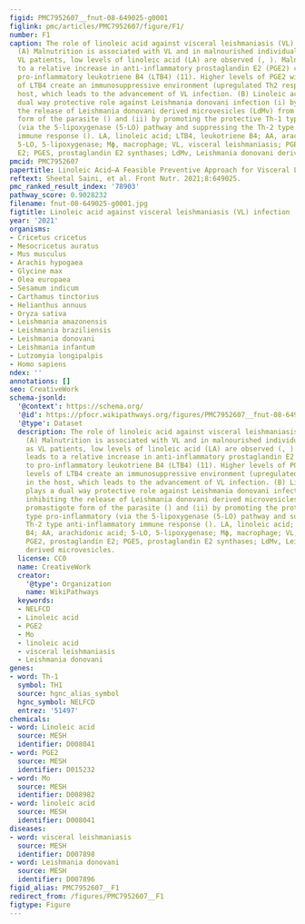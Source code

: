 ```yaml
---
figid: PMC7952607__fnut-08-649025-g0001
figlink: pmc/articles/PMC7952607/figure/F1/
number: F1
caption: The role of linoleic acid against visceral leishmaniasis (VL) infection.
  (A) Malnutrition is associated with VL and in malnourished individuals as well as
  VL patients, low levels of linoleic acid (LA) are observed (, ). Malnutrition leads
  to a relative increase in anti-inflammatory prostaglandin E2 (PGE2) compared to
  pro-inflammatory leukotriene B4 (LTB4) (11). Higher levels of PGE2 with lower levels
  of LTB4 create an immunosuppressive environment (upregulated Th2 response) in the
  host, which leads to the advancement of VL infection. (B) Linoleic acid plays a
  dual way protective role against Leishmania donovani infection (i) by inhibiting
  the release of Leishmania donovani derived microvesicles (LdMv) from promastigote
  form of the parasite () and (ii) by promoting the protective Th-1 type pro-inflammatory
  (via the 5-lipoxygenase (5-LO) pathway and suppressing the Th-2 type anti-inflammatory
  immune response (). LA, linoleic acid; LTB4, leukotriene B4; AA, arachidonic acid;
  5-LO, 5-lipoxygenase; Mϕ, macrophage; VL, visceral leishmaniasis; PGE2, prostaglandin
  E2; PGES, prostaglandin E2 synthases; LdMv, Leishmania donovani derived microvesicles.
pmcid: PMC7952607
papertitle: Linoleic Acid—A Feasible Preventive Approach for Visceral Leishmaniasis.
reftext: Sheetal Saini, et al. Front Nutr. 2021;8:649025.
pmc_ranked_result_index: '78903'
pathway_score: 0.9028232
filename: fnut-08-649025-g0001.jpg
figtitle: Linoleic acid against visceral leishmaniasis (VL) infection
year: '2021'
organisms:
- Cricetus cricetus
- Mesocricetus auratus
- Mus musculus
- Arachis hypogaea
- Glycine max
- Olea europaea
- Sesamum indicum
- Carthamus tinctorius
- Helianthus annuus
- Oryza sativa
- Leishmania amazonensis
- Leishmania braziliensis
- Leishmania donovani
- Leishmania infantum
- Lutzomyia longipalpis
- Homo sapiens
ndex: ''
annotations: []
seo: CreativeWork
schema-jsonld:
  '@context': https://schema.org/
  '@id': https://pfocr.wikipathways.org/figures/PMC7952607__fnut-08-649025-g0001.html
  '@type': Dataset
  description: The role of linoleic acid against visceral leishmaniasis (VL) infection.
    (A) Malnutrition is associated with VL and in malnourished individuals as well
    as VL patients, low levels of linoleic acid (LA) are observed (, ). Malnutrition
    leads to a relative increase in anti-inflammatory prostaglandin E2 (PGE2) compared
    to pro-inflammatory leukotriene B4 (LTB4) (11). Higher levels of PGE2 with lower
    levels of LTB4 create an immunosuppressive environment (upregulated Th2 response)
    in the host, which leads to the advancement of VL infection. (B) Linoleic acid
    plays a dual way protective role against Leishmania donovani infection (i) by
    inhibiting the release of Leishmania donovani derived microvesicles (LdMv) from
    promastigote form of the parasite () and (ii) by promoting the protective Th-1
    type pro-inflammatory (via the 5-lipoxygenase (5-LO) pathway and suppressing the
    Th-2 type anti-inflammatory immune response (). LA, linoleic acid; LTB4, leukotriene
    B4; AA, arachidonic acid; 5-LO, 5-lipoxygenase; Mϕ, macrophage; VL, visceral leishmaniasis;
    PGE2, prostaglandin E2; PGES, prostaglandin E2 synthases; LdMv, Leishmania donovani
    derived microvesicles.
  license: CC0
  name: CreativeWork
  creator:
    '@type': Organization
    name: WikiPathways
  keywords:
  - NELFCD
  - Linoleic acid
  - PGE2
  - Mo
  - linoleic acid
  - visceral leishmaniasis
  - Leishmania donovani
genes:
- word: Th-1
  symbol: TH1
  source: hgnc_alias_symbol
  hgnc_symbol: NELFCD
  entrez: '51497'
chemicals:
- word: Linoleic acid
  source: MESH
  identifier: D008041
- word: PGE2
  source: MESH
  identifier: D015232
- word: Mo
  source: MESH
  identifier: D008982
- word: linoleic acid
  source: MESH
  identifier: D008041
diseases:
- word: visceral leishmaniasis
  source: MESH
  identifier: D007898
- word: Leishmania donovani
  source: MESH
  identifier: D007896
figid_alias: PMC7952607__F1
redirect_from: /figures/PMC7952607__F1
figtype: Figure
---
```

